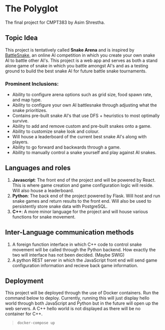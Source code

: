 # The Polyglot
The final project for CMPT383 by Asim Shrestha.

## Topic Idea
This project is tentatively called <b>Snake Arena</b> and is inspired by [BattleSnake](https://play.battlesnake.com/), an online AI competition in which you create your own snake AI to battle other AI's. This project is a web app and serves as both a stand alone game of snake in which you battle amongst AI's and as a testing ground to build the best snake AI for future battle snake tournaments.

### Prominent Inclusions:
- Ability to configure arena options such as grid size, food spawn rate, and map type.
- Ability to configure your own AI battlesnake through adjusting what the snake prioritizes. 
- Contains pre-built snake AI's that use DFS + heuristics to most optimally survive.
- Ability to add and remove custom and pre-built snakes onto a game.
- Ability to customize snake look and colour.
- Will house a leaderboard of the current best snake AI's along with players.
- Ability to go forward and backwards through a game.
- Ability to manually control a snake yourself and play against AI snakes.

## Languages and roles
1. <b>Javascript</b>: The front end of the project and will be powered by React. This is where game creation and game configuration logic will reside. Will also house a leaderboard.
2. <b>Python</b>: The back end of the project powered by Flask. Will host and run snake games and return results to the front end. Will also be used to persistently store snake data with PostgreSQL. 
3. <b>C++</b>: A more minor language for the project and will house various functions for snake movement.

## Inter-Language communication methods
1. A foreign function interface in which C++ code to control snake movement will be called through the Python backend. How exactly the two will interface has not been decided. (Maybe SWIG)
2. A python REST server in which the JavaScript front end will send game configuration information and recieve back game information.

## Deployment
This project will be deployed through the use of Docker containers. Run the command below to deploy. Currently, running this will just display hello world through both JavaScript and Python but in the future will open up the web servers. A C++ hello world is not displayed as there will be no container for C++.
> `docker-compose up`
